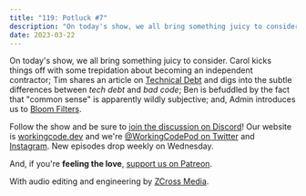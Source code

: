 ```yaml
---
title: "119: Potluck #7"
description: "On today's show, we all bring something juicy to consider for Potluck #7."
date: 2023-03-22
---
```


<script async defer onload="redcircleIframe();" src="https://api.podcache.net/embedded-player/sh/30227421-bc27-45c2-bfb4-861def7dd4cc/ep/3c273a1f-8c20-4eb9-8fdf-85a0c7d4f8fc"></script><div class="redcirclePlayer-3c273a1f-8c20-4eb9-8fdf-85a0c7d4f8fc"></div>

On today's show, we all bring something juicy to consider. Carol kicks things off with some trepidation about becoming an independent contractor; Tim shares an article on [Technical Debt][tech-debt] and digs into the subtle differences between _tech debt_ and _bad code_; Ben is befuddled by the fact that "common sense" is apparently wildly subjective; and, Admin introduces us to [Bloom Filters][bloom-filters].

Follow the show and be sure to [join the discussion on Discord][working-code-discord]! Our website is [workingcode.dev][working-code] and we're [@WorkingCodePod on Twitter][working-code-twitter] and [Instagram][working-code-instagram]. New episodes drop weekly on Wednesday.

And, if you're **feeling the love**, [support us on Patreon][working-code-patreon].

[bloom-filters]: https://en.wikipedia.org/wiki/Bloom_filter
[tech-debt]: https://stackoverflow.blog/2023/02/27/stop-saying-technical-debt/
[working-code]: https://workingcode.dev/
[working-code-discord]: https://workingcode.dev/discord/
[working-code-instagram]: https://www.instagram.com/workingcodepod/
[working-code-patreon]: https://www.patreon.com/workingcodepod
[working-code-twitter]: https://twitter.com/WorkingCodePod

With audio editing and engineering by [ZCross Media](https://www.zcross.media/).
